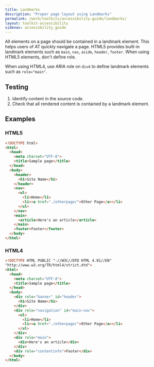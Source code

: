 ```yaml
---
title: Landmarks
description: "Proper page layout using Landmarks"
permalink: /work/toolkits/accessibility-guide/landmarks/
layout: toolkit-accessibility
sidenav: accessibility_guide
---
```


All elements on a page should be contained in a landmark element. This helps users of AT quickly navigate a page. HTML5 provides built-in landmark elements such as `main`, `nav`, `aside`, `header`, `footer`. When using HTML5 elements, don't define role.

When using HTML4, use ARIA role on `div`s to define landmark elements such as `role="main"`.

## Testing

1. Identify content in the source code.
2. Check that all rendered content is contained by a landmark element.

## Examples

### HTML5

```html
<!DOCTYPE html>
<html>
  <head>
    <meta charset="UTF-8">
    <title>Sample page</title>
  </head>
  <body>
    <header>
      <h1>Site Name</h1>
    </header>
    <nav>
      <ul>
        <li>Home</li>
        <li><a href="./otherpage/">Other Page</a></li>
      </ul>
    </nav>
    <main>
      <article>Here's an article</article>
    </main>
    <footer>Footer</footer>
  </body>
</html>
```

### HTML4

```html
<!DOCTYPE HTML PUBLIC "-//W3C//DTD HTML 4.01//EN"
"http://www.w3.org/TR/html4/strict.dtd">
<html>
  <head>
    <meta charset="UTF-8">
    <title>Sample page</title>
  </head>
  <body>
    <div role="banner" id="header">
      <h1>Site Name</h1>
    </div>
    <div role="navigation" id="main-nav">
      <ul>
        <li>Home</li>
        <li><a href="./otherpage/">Other Page</a></li>
      </ul>
    </div>
    <div role="main">
      <div>Here's an article</div>
    </div>
    <div role="contentinfo">Footer</div>
  </body>
</html>
```
